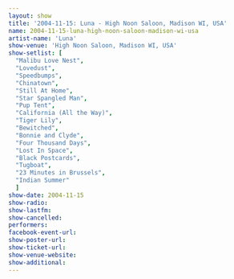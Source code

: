 ```yaml
---
layout: show
title: '2004-11-15: Luna - High Noon Saloon, Madison WI, USA'
name: 2004-11-15-luna-high-noon-saloon-madison-wi-usa
artist-name: 'Luna'
show-venue: 'High Noon Saloon, Madison WI, USA'
show-setlist: [
  "Malibu Love Nest",
  "Lovedust",
  "Speedbumps",
  "Chinatown",
  "Still At Home",
  "Star Spangled Man",
  "Pup Tent",
  "California (All the Way)",
  "Tiger Lily",
  "Bewitched",
  "Bonnie and Clyde",
  "Four Thousand Days",
  "Lost In Space",
  "Black Postcards",
  "Tugboat",
  "23 Minutes in Brussels",
  "Indian Summer"
  ]
show-date: 2004-11-15
show-radio: 
show-lastfm: 
show-cancelled: 
performers: 
facebook-event-url: 
show-poster-url: 
show-ticket-url: 
show-venue-website: 
show-additional: 
---
```


